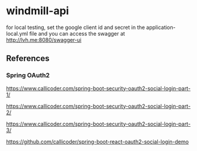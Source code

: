 # windmill-api

for local testing, set the google client id and secret in the application-local.yml file and you can access the swagger at http://lvh.me:8080/swagger-ui

## References

### Spring OAuth2
https://www.callicoder.com/spring-boot-security-oauth2-social-login-part-1/

https://www.callicoder.com/spring-boot-security-oauth2-social-login-part-2/

https://www.callicoder.com/spring-boot-security-oauth2-social-login-part-3/

https://github.com/callicoder/spring-boot-react-oauth2-social-login-demo